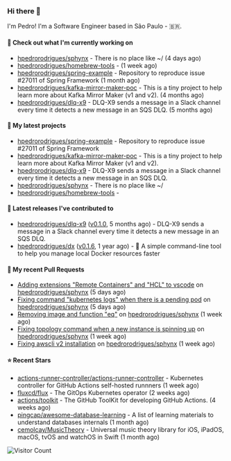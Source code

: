 ### Hi there 👋

I'm Pedro! I'm a Software Engineer based in São Paulo - 🇧🇷.

#### 👷 Check out what I'm currently working on

- [hpedrorodrigues/sphynx](https://github.com/hpedrorodrigues/sphynx) - There is no place like ~/ (4 days ago)
- [hpedrorodrigues/homebrew-tools](https://github.com/hpedrorodrigues/homebrew-tools) -  (1 week ago)
- [hpedrorodrigues/spring-example](https://github.com/hpedrorodrigues/spring-example) - Repository to reproduce issue #27011 of Spring Framework (1 month ago)
- [hpedrorodrigues/kafka-mirror-maker-poc](https://github.com/hpedrorodrigues/kafka-mirror-maker-poc) - This is a tiny project to help learn more about Kafka Mirror Maker (v1 and v2). (4 months ago)
- [hpedrorodrigues/dlq-x9](https://github.com/hpedrorodrigues/dlq-x9) - DLQ-X9 sends a message in a Slack channel every time it detects a new message in an SQS DLQ. (5 months ago)

#### 🌱 My latest projects

- [hpedrorodrigues/spring-example](https://github.com/hpedrorodrigues/spring-example) - Repository to reproduce issue #27011 of Spring Framework
- [hpedrorodrigues/kafka-mirror-maker-poc](https://github.com/hpedrorodrigues/kafka-mirror-maker-poc) - This is a tiny project to help learn more about Kafka Mirror Maker (v1 and v2).
- [hpedrorodrigues/dlq-x9](https://github.com/hpedrorodrigues/dlq-x9) - DLQ-X9 sends a message in a Slack channel every time it detects a new message in an SQS DLQ.
- [hpedrorodrigues/sphynx](https://github.com/hpedrorodrigues/sphynx) - There is no place like ~/
- [hpedrorodrigues/homebrew-tools](https://github.com/hpedrorodrigues/homebrew-tools) - 

#### 🔭 Latest releases I've contributed to

- [hpedrorodrigues/dlq-x9](https://github.com/hpedrorodrigues/dlq-x9) ([v0.1.0](https://github.com/hpedrorodrigues/dlq-x9/releases/tag/v0.1.0), 5 months ago) - DLQ-X9 sends a message in a Slack channel every time it detects a new message in an SQS DLQ.
- [hpedrorodrigues/dx](https://github.com/hpedrorodrigues/dx) ([v0.1.6](https://github.com/hpedrorodrigues/dx/releases/tag/v0.1.6), 1 year ago) - :whale: A simple command-line tool to help you manage local Docker resources faster

#### 🔨 My recent Pull Requests

- [Adding extensions &#34;Remote Containers&#34; and &#34;HCL&#34; to vscode](https://github.com/hpedrorodrigues/sphynx/pull/141) on [hpedrorodrigues/sphynx](https://github.com/hpedrorodrigues/sphynx) (5 days ago)
- [Fixing command &#34;kubernetes logs&#34; when there is a pending pod](https://github.com/hpedrorodrigues/sphynx/pull/140) on [hpedrorodrigues/sphynx](https://github.com/hpedrorodrigues/sphynx) (5 days ago)
- [Removing image and function &#34;eq&#34;](https://github.com/hpedrorodrigues/sphynx/pull/139) on [hpedrorodrigues/sphynx](https://github.com/hpedrorodrigues/sphynx) (1 week ago)
- [Fixing topology command when a new instance is spinning up](https://github.com/hpedrorodrigues/sphynx/pull/138) on [hpedrorodrigues/sphynx](https://github.com/hpedrorodrigues/sphynx) (1 week ago)
- [Fixing awscli v2 installation](https://github.com/hpedrorodrigues/sphynx/pull/137) on [hpedrorodrigues/sphynx](https://github.com/hpedrorodrigues/sphynx) (1 week ago)

#### ⭐ Recent Stars

- [actions-runner-controller/actions-runner-controller](https://github.com/actions-runner-controller/actions-runner-controller) - Kubernetes controller for GitHub Actions self-hosted runnners (1 week ago)
- [fluxcd/flux](https://github.com/fluxcd/flux) - The GitOps Kubernetes operator (2 weeks ago)
- [actions/toolkit](https://github.com/actions/toolkit) - The GitHub ToolKit for developing GitHub Actions. (4 weeks ago)
- [pingcap/awesome-database-learning](https://github.com/pingcap/awesome-database-learning) - A list of learning materials to understand databases internals (1 month ago)
- [cemolcay/MusicTheory](https://github.com/cemolcay/MusicTheory) - Universal music theory library for iOS, iPadOS, macOS, tvOS and watchOS in Swift (1 month ago)

![Visitor Count](https://komarev.com/ghpvc/?username=hpedrorodrigues&color=blueviolet)
